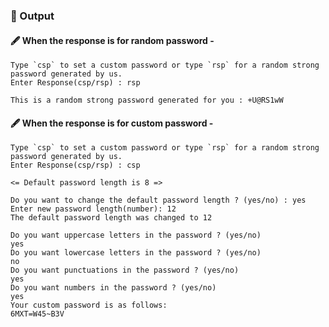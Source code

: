 ### :scroll: Output

#### :fountain_pen: When the response is for random password - 
```
Type `csp` to set a custom password or type `rsp` for a random strong password generated by us. 
Enter Response(csp/rsp) : rsp

This is a random strong password generated for you : +U@RS1wW
```
#### :fountain_pen: When the response is for custom password - 
```
Type `csp` to set a custom password or type `rsp` for a random strong password generated by us.
Enter Response(csp/rsp) : csp

<= Default password length is 8 =>

Do you want to change the default password length ? (yes/no) : yes
Enter new password length(number): 12
The default password length was changed to 12

Do you want uppercase letters in the password ? (yes/no)
yes
Do you want lowercase letters in the password ? (yes/no)
no
Do you want punctuations in the password ? (yes/no)
yes
Do you want numbers in the password ? (yes/no)
yes
Your custom password is as follows: 
6MXT=W45~B3V
```
